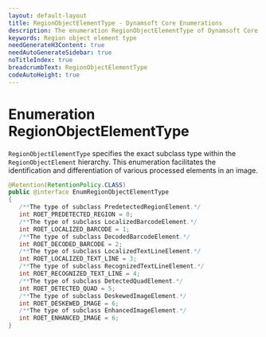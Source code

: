 ```yaml
---
layout: default-layout
title: RegionObjectElementType - Dynamsoft Core Enumerations
description: The enumeration RegionObjectElementType of Dynamsoft Core describes the types of RegionObjectElement.
keywords: Region object element type
needGenerateH3Content: true
needAutoGenerateSidebar: true
noTitleIndex: true
breadcrumbText: RegionObjectElementType
codeAutoHeight: true
---
```


# Enumeration RegionObjectElementType

`RegionObjectElementType` specifies the exact subclass type within the `RegionObjectElement` hierarchy. This enumeration facilitates the identification and differentiation of various processed elements in an image.

```java
@Retention(RetentionPolicy.CLASS)
public @interface EnumRegionObjectElementType
{
   /**The type of subclass PredetectedRegionElement.*/
   int ROET_PREDETECTED_REGION = 0;
   /**The type of subclass LocalizedBarcodeElement.*/
   int ROET_LOCALIZED_BARCODE = 1;
   /**The type of subclass DecodedBarcodeElement.*/
   int ROET_DECODED_BARCODE = 2;
   /**The type of subclass LocalizedTextLineElement.*/
   int ROET_LOCALIZED_TEXT_LINE = 3;
   /**The type of subclass RecognizedTextLineElement.*/
   int ROET_RECOGNIZED_TEXT_LINE = 4;
   /**The type of subclass DetectedQuadElement.*/
   int ROET_DETECTED_QUAD = 5;
   /**The type of subclass DeskewedImageElement.*/
   int ROET_DESKEWED_IMAGE = 6;
   /**The type of subclass EnhancedImageElement.*/
   int ROET_ENHANCED_IMAGE = 6;
}
```
